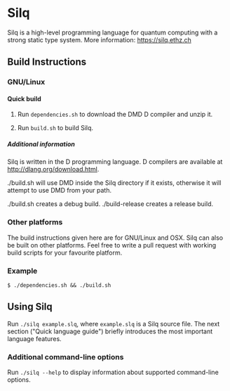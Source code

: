 # Silq

Silq is a high-level programming language for quantum computing with a strong static type system. More information: https://silq.ethz.ch

## Build Instructions

### GNU/Linux

#### Quick build

1. Run `dependencies.sh` to download the DMD D compiler and unzip it.

2. Run `build.sh` to build Silq.

##### Additional information

Silq is written in the D programming language. D compilers are available at http://dlang.org/download.html.

./build.sh will use DMD inside the Silq directory if it exists, otherwise it will attempt to use DMD from your path.

./build.sh creates a debug build.
./build-release creates a release build.

### Other platforms

The build instructions given here are for GNU/Linux and OSX. Silq can also be built on other platforms.
Feel free to write a pull request with working build scripts for your favourite platform.

### Example

```
$ ./dependencies.sh && ./build.sh
```

## Using Silq

Run `./silq example.slq`, where `example.slq` is a Silq source file.
The next section ("Quick language guide") briefly introduces the most important language features.

### Additional command-line options

Run `./silq --help` to display information about supported command-line options.
